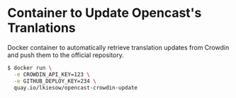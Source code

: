 Container to Update Opencast's Tranlations
==========================================

Docker container to automatically retrieve translation updates from Crowdin and
push them to the official repository.

```bash
$ docker run \
  -e CROWDIN_API_KEY=123 \
  -e GITHUB_DEPLOY_KEY=234 \
  quay.io/lkiesow/opencast-crowdin-update
```
